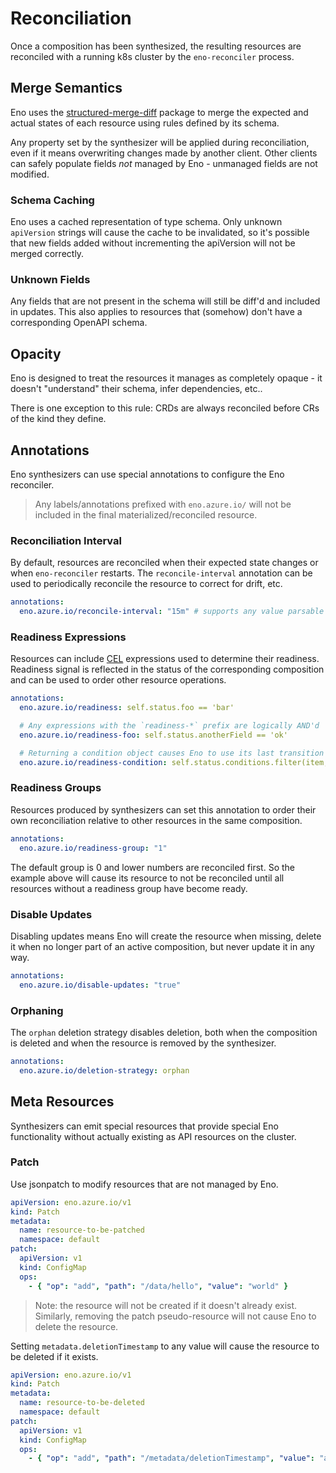 # Reconciliation

Once a composition has been synthesized, the resulting resources are reconciled with a running k8s cluster by the `eno-reconciler` process.


## Merge Semantics

Eno uses the [structured-merge-diff](https://pkg.go.dev/sigs.k8s.io/structured-merge-diff) package to merge the expected and actual states of each resource using rules defined by its schema.

Any property set by the synthesizer will be applied during reconciliation, even if it means overwriting changes made by another client.
Other clients can safely populate fields _not_ managed by Eno - unmanaged fields are not modified.

### Schema Caching

Eno uses a cached representation of type schema.
Only unknown `apiVersion` strings will cause the cache to be invalidated,
so it's possible that new fields added without incrementing the apiVersion will not be merged correctly.

### Unknown Fields

Any fields that are not present in the schema will still be diff'd and included in updates.
This also applies to resources that (somehow) don't have a corresponding OpenAPI schema.


## Opacity

Eno is designed to treat the resources it manages as completely opaque - it doesn't "understand" their schema, infer dependencies, etc..

There is one exception to this rule: CRDs are always reconciled before CRs of the kind they define.


## Annotations

Eno synthesizers can use special annotations to configure the Eno reconciler.

> Any labels/annotations prefixed with `eno.azure.io/` will not be included in the final materialized/reconciled resource.

### Reconciliation Interval

By default, resources are reconciled when their expected state changes or when `eno-reconciler` restarts.
The `reconcile-interval` annotation can be used to periodically reconcile the resource to correct for drift, etc.

```yaml
annotations:
  eno.azure.io/reconcile-interval: "15m" # supports any value parsable by Go's `time.ParseDuration`
```

### Readiness Expressions

Resources can include [CEL](https://github.com/google/cel-go) expressions used to determine their readiness.
Readiness signal is reflected in the status of the corresponding composition and can be used to order other resource operations.

```yaml
annotations:
  eno.azure.io/readiness: self.status.foo == 'bar'

  # Any expressions with the `readiness-*` prefix are logically AND'd
  eno.azure.io/readiness-foo: self.status.anotherField == 'ok'

  # Returning a condition object causes Eno to use its last transition time as the readiness timestamp, otherwise it uses the eno-reconciler pod's system time
  eno.azure.io/readiness-condition: self.status.conditions.filter(item, item.type == 'Test' && item.status == 'False')
```

### Readiness Groups

Resources produced by synthesizers can set this annotation to order their own reconciliation relative to other resources in the same composition.

```yaml
annotations:
  eno.azure.io/readiness-group: "1"
```

The default group is 0 and lower numbers are reconciled first.
So the example above will cause its resource to not be reconciled until all resources without a readiness group have become ready.

### Disable Updates

Disabling updates means Eno will create the resource when missing, delete it when no longer part of an active composition, but never update it in any way.

```yaml
annotations:
  eno.azure.io/disable-updates: "true"
```

### Orphaning

The `orphan` deletion strategy disables deletion, both when the composition is deleted and when the resource is removed by the synthesizer.

```yaml
annotations:
  eno.azure.io/deletion-strategy: orphan
```


## Meta Resources

Synthesizers can emit special resources that provide special Eno functionality without actually existing as API resources on the cluster.

### Patch

Use jsonpatch to modify resources that are not managed by Eno.

```yaml
apiVersion: eno.azure.io/v1
kind: Patch
metadata:
  name: resource-to-be-patched
  namespace: default
patch:
  apiVersion: v1
  kind: ConfigMap
  ops:
    - { "op": "add", "path": "/data/hello", "value": "world" }
```

> Note: the resource will not be created if it doesn't already exist. Similarly, removing the patch pseudo-resource will not cause Eno to delete the resource.

Setting `metadata.deletionTimestamp` to any value will cause the resource to be deleted if it exists.

```yaml
apiVersion: eno.azure.io/v1
kind: Patch
metadata:
  name: resource-to-be-deleted
  namespace: default
patch:
  apiVersion: v1
  kind: ConfigMap
  ops:
    - { "op": "add", "path": "/metadata/deletionTimestamp", "value": "anything" }
```

